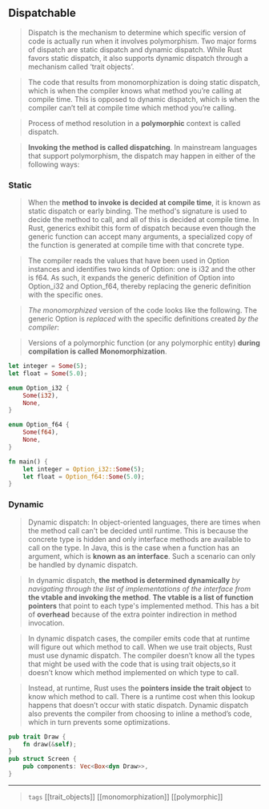 

## Dispatchable

> Dispatch is the mechanism to determine which specific version of code is actually run when it involves polymorphism. Two major forms of dispatch are static dispatch and dynamic dispatch. While Rust favors static dispatch, it also supports dynamic dispatch through a mechanism called ‘trait objects’.

>The code that results from monomorphization is doing static dispatch, which is when the compiler knows what method you’re calling at compile time. This is opposed to dynamic dispatch, which is when the compiler can’t tell at compile time which method you’re calling.

> Process of method resolution in a **polymorphic** context is called dispatch.

> **Invoking the method is called dispatching**. In mainstream languages that support polymorphism, the dispatch may happen in either of the following ways:

### Static


> When the **method to invoke is decided at compile time**, it is known as static dispatch or early binding. The method's signature is used to decide the method to call, and all of this is decided at compile time. In Rust, generics exhibit this form of dispatch because even though the generic function can accept many arguments, a specialized copy of the function is generated at compile time with that concrete type.

> The compiler reads the values that have been used in Option<T> instances and identifies two kinds of Option<T>: one is i32 and the other is f64. As such, it expands the generic definition of Option<T> into Option_i32 and Option_f64, thereby replacing the generic definition with the specific ones.

> *The monomorphized* version of the code looks like the following. The generic Option<T> is *replaced* with the specific definitions created *by the compiler*:

> Versions of a polymorphic function (or any polymorphic entity) **during compilation is called Monomorphization**.

```rust
let integer = Some(5);
let float = Some(5.0);

enum Option_i32 {
    Some(i32),
    None,
}

enum Option_f64 {
    Some(f64),
    None,
}

fn main() {
    let integer = Option_i32::Some(5);
    let float = Option_f64::Some(5.0);
}
```


### Dynamic

> Dynamic dispatch: In object-oriented languages, there are times when the method call can't be decided until runtime. This is because the concrete type is hidden and only interface methods are available to call on the type. In Java, this is the case when a function has an argument, which is **known as an interface**. Such a scenario can only be handled by dynamic dispatch. 

> In dynamic dispatch, **the method is determined dynamically** *by navigating through the list of implementations of the interface from* **the vtable and invoking the method**. 
> **The vtable is a list of function pointers** that point to each type's implemented method. This has a bit of **overhead** because of the extra pointer indirection in method invocation.

> In dynamic dispatch cases, the compiler emits code that at runtime will figure out which method to call.
> When we use trait objects, Rust must use dynamic dispatch.
> The compiler doesn’t know all the types that might be used with the code that is using trait objects,so it doesn’t know which method implemented on which type to call. 

> Instead, at runtime, Rust uses the **pointers inside the trait object** to know which method to call. There is a runtime cost when this lookup happens that doesn’t occur with static dispatch. Dynamic dispatch also prevents the compiler from choosing to inline a method’s code, which in turn prevents some optimizations.

```rust
pub trait Draw {
    fn draw(&self);
}
pub struct Screen {
    pub components: Vec<Box<dyn Draw>>,
}
```



---

> `tags` [[trait_objects]] [[monomorphization]] [[polymorphic]]
